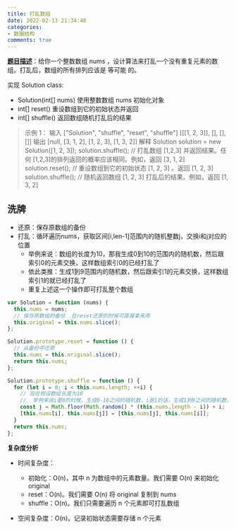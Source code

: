 ```yaml
---
title: 打乱数组
date: 2022-02-13 21:34:48
categories:
- 数据结构
comments: true
---
```


[**题目描述**](https://leetcode-cn.com/problems/shuffle-an-array/)：给你一个整数数组 nums ，设计算法来打乱一个没有重复元素的数组。打乱后，数组的所有排列应该是 等可能 的。

<!-- more -->

实现 Solution class:

- Solution(int[] nums) 使用整数数组 nums 初始化对象
- int[] reset() 重设数组到它的初始状态并返回
- int[] shuffle() 返回数组随机打乱后的结果

>
> 示例 1：
> 输入
> ["Solution", "shuffle", "reset", "shuffle"]
> [[[1, 2, 3]], [], [], []]
> 输出
> [null, [3, 1, 2], [1, 2, 3], [1, 3, 2]]
> 解释
> Solution solution = new Solution([1, 2, 3]);
> solution.shuffle();    // 打乱数组 [1,2,3] 并返回结果。任何 [1,2,3]的排列返回的概率应该相同。例如，返回 [3, 1, 2]
> solution.reset();      // 重设数组到它的初始状态 [1, 2, 3] 。返回 [1, 2, 3]
> solution.shuffle();    // 随机返回数组 [1, 2, 3] 打乱后的结果。例如，返回 [1, 3, 2]
>



## 洗牌

- 还原：保存原数组的备份
- 打乱：循环遍历nums，获取区间[i,len-1]范围内的随机整数j，交换i和j对应的位置
  - 举例来说：数组的长度为10，那我生成0到10的范围内的随机数，然后跟索引0的元素交换，这样数组索引0的已经打乱了
  - 依此类推：生成1到9范围内的随机数，然后跟索引1的元素交换，这样数组索引1的就已经打乱了
  - 重复上述这一个操作即可打乱整个数组

```js
var Solution = function (nums) {
  this.nums = nums;
  // 保存原数组的备份  在reset还原的时候可直接拿来用
  this.original = this.nums.slice();
};

Solution.prototype.reset = function () {
  // 从备份中还原
  this.nums = this.original.slice();
  return this.nums;
};

Solution.prototype.shuffle = function () {
  for (let i = 0; i < this.nums.length; ++i) {
    // 现在假设数组长度为10
    //  举例来说i是0的时候，生成0-10之间的随机数，i是1的话，生成1到9之间的随机数，依此类似
    const j = Math.floor(Math.random() * (this.nums.length - i)) + i;
    [this.nums[i], this.nums[j]] = [this.nums[j], this.nums[i]];
  }
  return this.nums;
};
```

**复杂度分析**

- 时间复杂度：
  - 初始化：O(n)，其中 n 为数组中的元素数量。我们需要 O(n) 来初始化 original
  - reset：O(n)。我们需要 O(n) 将 original 复制到 nums
  - shuffle：O(n)。我们只需要遍历 n 个元素即可打乱数组

- 空间复杂度：O(n)。记录初始状态需要存储 n 个元素


